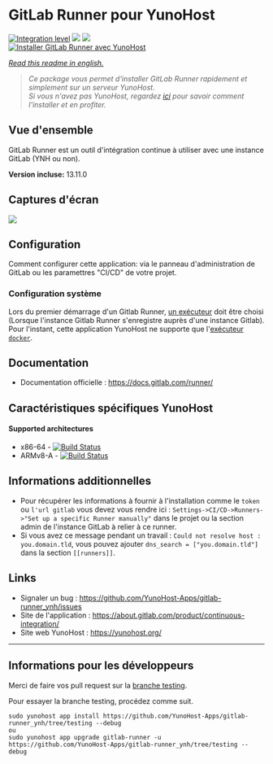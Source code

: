# GitLab Runner pour YunoHost

[![Integration level](https://dash.yunohost.org/integration/gitlab-runner.svg)](https://dash.yunohost.org/appci/app/gitlab-runner) ![](https://ci-apps.yunohost.org/ci/badges/gitlab-runner.status.svg) ![](https://ci-apps.yunohost.org/ci/badges/gitlab-runner.maintain.svg)  
[![Installer GitLab Runner avec YunoHost](https://install-app.yunohost.org/install-with-yunohost.png)](https://install-app.yunohost.org/?app=gitlab-runner)

*[Read this readme in english.](./README.md)* 

> *Ce package vous permet d'installer GitLab Runner rapidement et simplement sur un serveur YunoHost.  
Si vous n'avez pas YunoHost, regardez [ici](https://yunohost.org/#/install) pour savoir comment l'installer et en profiter.*

## Vue d'ensemble
GitLab Runner est un outil d'intégration continue à utiliser avec une instance GitLab (YNH ou non).

**Version incluse:** 13.11.0

## Captures d'écran

![](https://about.gitlab.com/images/ci/ci-cd-test-deploy-illustration_2x.png)

## Configuration

Comment configurer cette application: via le panneau d'administration de GitLab ou les paramettres "CI/CD" de votre projet.

### Configuration système

Lors du premier démarrage d'un Gitlab Runner, [un exécuteur](https://docs.gitlab.com/runner/executors/) doit être choisi (Lorsque l'instance Gitlab Runner s'enregistre auprès d'une instance Gitlab). Pour l'instant, cette application YunoHost ne supporte que l'[exécuteur `docker`](https://docs.gitlab.com/runner/executors/docker.html).

## Documentation

 * Documentation officielle : https://docs.gitlab.com/runner/

## Caractéristiques spécifiques YunoHost

#### Supported architectures

* x86-64 - [![Build Status](https://ci-apps.yunohost.org/ci/logs/gitlab-runner%20%28Apps%29.svg)](https://ci-apps.yunohost.org/ci/apps/gitlab-runner/)
* ARMv8-A - [![Build Status](https://ci-apps-arm.yunohost.org/ci/logs/gitlab-runner%20%28Apps%29.svg)](https://ci-apps-arm.yunohost.org/ci/apps/gitlab-runner/)

## Informations additionnelles

* Pour récupérer les informations à fournir à l'installation comme le `token` ou `l'url gitlab` vous devez vous rendre ici : `Settings->CI/CD->Runners->"Set up a specific Runner manually"` dans le projet 
ou la section admin de l'instance GitLab à relier à ce runner.
* Si vous avez ce message pendant un travail : `Could not resolve host : you.domain.tld`, vous pouvez ajouter `dns_search = ["you.domain.tld"]` dans la section `[[runners]]`.

## Links

 * Signaler un bug : https://github.com/YunoHost-Apps/gitlab-runner_ynh/issues
 * Site de l'application : https://about.gitlab.com/product/continuous-integration/
 * Site web YunoHost : https://yunohost.org/

---

Informations pour les développeurs
----------------

Merci de faire vos pull request sur la [branche testing](https://github.com/YunoHost-Apps/gitlab-runner_ynh/tree/testing).

Pour essayer la branche testing, procédez comme suit.
```
sudo yunohost app install https://github.com/YunoHost-Apps/gitlab-runner_ynh/tree/testing --debug
ou
sudo yunohost app upgrade gitlab-runner -u https://github.com/YunoHost-Apps/gitlab-runner_ynh/tree/testing --debug
```
